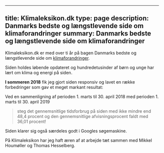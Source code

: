 


---

title: Klimaleksikon.dk
type: page
description: Danmarks bedste og længstlevende side om klimaforandringer
summary: Danmarks bedste og længstlevende side om klimaforandringer
---

Klimaleksikon.dk er med over ti år på bagen Danmarks bedste og længstlevende side om [klimaforandringer](https://klimaleksikon.dk/klimaforandringer).

Siden holdes løbende opdateret og hundredetusinder af børn og unge har lært om klima og energi på siden.

**I sommeren 2018** fik jeg gjort siden responsiv og lavet en række forbedringer som gav et meget markant resultat:

Ved en sammenligning af perioden 1. marts til 30. april 2018 med perioden 1. marts til 30. april 2019

> steg det gennemsnitlige tidsforbrug på siden med ikke mindre end 48,4 procent og den gennemsnitlige afvisningsprocent faldt med 36,01 procent!

Siden klarer sig også særdeles godt i Googles søgemaskine.

På Klimaleksikon har jeg haft æren af at arbejde tæt sammen med Mikkel Houmøller og Thomas Hesselberg.
